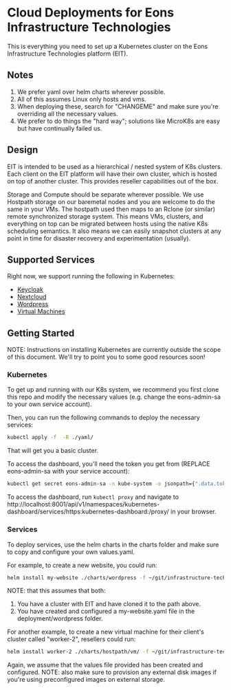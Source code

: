 # Cloud Deployments for Eons Infrastructure Technologies

This is everything you need to set up a Kubernetes cluster on the Eons Infrastructure Technologies platform (EIT).

## Notes

1. We prefer yaml over helm charts wherever possible.
2. All of this assumes Linux only hosts and vms.
3. When deploying these, search for "CHANGEME" and make sure you're overriding all the necessary values.
4. We prefer to do things the "hard way"; solutions like MicroK8s are easy but have continually failed us.

## Design

EIT is intended to be used as a hierarchical / nested system of K8s clusters. Each client on the EIT platform will have their own cluster, which is hosted on top of another cluster. This provides reseller capabilities out of the box.

Storage and Compute should be separate wherever possible. We use Hostpath storage on our baremetal nodes and you are welcome to do the same in your VMs. The hostpath used then maps to an Rclone (or similar) remote synchronized storage system. This means VMs, clusters, and everything on top can be migrated between hosts using the native K8s scheduling semantics. It also means we can easily snapshot clusters at any point in time for disaster recovery and experimentation (usually).

## Supported Services

Right now, we support running the following in Kubernetes:
* [Keycloak](./charts/keycloak/README.md)
* [Nextcloud](./charts/nextcloud/README.md)
* [Wordpress](./charts/wordpress/README.md)
* [Virtual Machines](./charts/hostpath/vm/README.md)

## Getting Started

NOTE: Instructions on installing Kubernetes are currently outside the scope of this document. We'll try to point you to some good resources soon!

### Kubernetes

To get up and running with our K8s system, we recommend you first clone this repo and modify the necessary values (e.g. change the eons-admin-sa to your own service account).

Then, you can run the following commands to deploy the necessary services:

```bash
kubectl apply -f  -R ./yaml/
```

That will get you a basic cluster.

To access the dashboard, you'll need the token you get from (REPLACE eons-admin-sa with your service account):
```bash
kubectl get secret eons-admin-sa -n kube-system -o jsonpath={".data.token"} | base64 -d
```

To access the dashboard, run `kubectl proxy` and navigate to http://localhost:8001/api/v1/namespaces/kubernetes-dashboard/services/https:kubernetes-dashboard:/proxy/ in your browser.

### Services

To deploy services, use the helm charts in the charts folder and make sure to copy and configure your own values.yaml.

For example, to create a new website, you could run:
```bash
helm install my-website ./charts/wordpress -f ~/git/infrastructure-tech/YOUR_CLIENT_NAME/deployment/wordpress/my-website.yaml
```
NOTE: that this assumes that both:
1. You have a cluster with EIT and have cloned it to the path above.
2. You have created and configured a my-website.yaml file in the deployment/wordpress folder.


For another example, to create a new virtual machine for their client's cluster called "worker-2", resellers could run:
```bash
helm install worker-2 ./charts/hostpath/vm/ -f ~/git/infrastructure-tech//RESELLER_NAME/client/CLIENT_NAME/deployment/vm/worker.yaml
```
Again, we assume that the values file provided has been created and configured.
NOTE: also make sure to provision any external disk images if you're using preconfigured images on external storage.